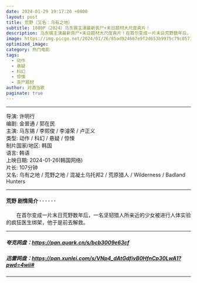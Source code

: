 ```yaml
---
date: 2024-01-29 19:17:20 +0800
layout: post
title: 荒野（又名：乌有之地）
subtitle: 1080P（2024）马东锡主演最新丧尸+末日题材大尺度爽片！
description: 马东锡主演最新丧尸+末日题材大尺度爽片！在首尔变成一片末日荒野数年后，一名坚韧猎人所亲近的少女被进行人体实验的疯狂医生绑架，他于是前去解救。...
image: https://img.picgo.net/2024/01/26/85ad924667e9f2d653b9975c79c0571d8afeafb53625c793.webp
optimized_image:
category: 热门电影
tags:
  - 动作
  - 悬疑
  - 科幻
  - 惊悚
  - 丧尸题材
author: 对酒当歌
paginate: true
---
```


---

导演: 许明行  
编剧: 金普通 / 郭在民  
主演: 马东锡 / 李熙俊 / 李濬荣 / 卢正义  
类型: 动作 / 科幻 / 悬疑 / 惊悚  
制片国家/地区: 韩国  
语言: 韩语  
上映日期: 2024-01-26(韩国网络)  
片长: 107分钟  
又名: 乌有之地 / 荒野之地 / 混凝土乌托邦2 / 荒原猎人 / Wilderness / Badland Hunters  

---

#### 荒野 剧情简介 · · · · · ·

　　在首尔变成一片末日荒野数年后，一名坚韧猎人所亲近的少女被进行人体实验的疯狂医生绑架，他于是前去解救。

---

##### 夸克网盘：<https://pan.quark.cn/s/bcb3009e63cf>

##### 迅雷网盘：<https://pan.xunlei.com/s/VNp4_dAtGdfivB0HfnCp30LwA1?pwd=4wii#>

---

